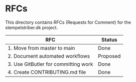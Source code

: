 # RFCs

This directory contains RFCs (Requests for Comment) for the stempelstriber.dk project.

| RFC | Status |
|---|---|
| 1. Move from master to main | Done |
| 2. Document automated workflows | Proposed |
| 3. Use GitButler for committing work | Done |
| 4. Create CONTRIBUTING.md file | Done |
